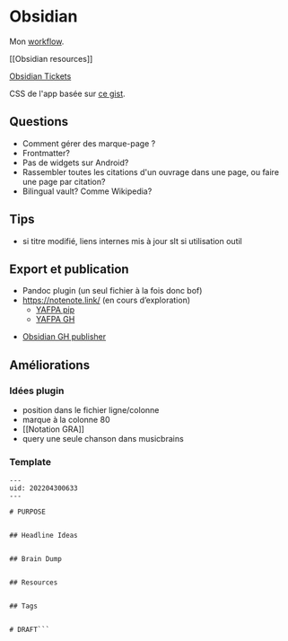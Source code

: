 # Obsidian

Mon [workflow](Obsidian_workflow).

[[Obsidian resources]]

[Obsidian Tickets](Obsidian%20Tickets.md)

CSS de l'app basée sur [ce gist](https://gist.github.com/liamcain/1fd5f9b2e55b7eeff1e6a64dae2f212f).

## Questions
* Comment gérer des marque-page ?
* Frontmatter?
* Pas de widgets sur Android?
* Rassembler toutes les citations d'un ouvrage dans une page,
  ou faire une page par citation?
* Bilingual vault? Comme Wikipedia?

## Tips

- si titre modifié, liens internes mis à jour slt si utilisation outil

## Export et publication
- Pandoc plugin (un seul fichier à la fois donc bof)
- https://notenote.link/ (en cours d’exploration)
    - [YAFPA pip](https://pypi.org/project/yafpa/)
    - [YAFPA GH](https://github.com/Mara-Li/yet-another-free-publish-alternative)
* [Obsidian GH publisher](https://github.com/ObsidianPublisher/obsidian-github-publisher)


## Améliorations

### Idées plugin

- position dans le fichier ligne/colonne
- marque à la colonne 80
- [[Notation GRA]]
- query une seule chanson dans musicbrains

### Template
```
---  
uid: 202204300633  
---  
  
# PURPOSE  
  
  
## Headline Ideas  
  
  
## Brain Dump  
  
  
## Resources  
  
  
## Tags  
  
  
# DRAFT```
